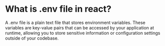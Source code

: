 # What is .env file in react?

A .env file is a plain text file that stores environment variables. These variables are key-value pairs that can be accessed by your application at runtime, allowing you to store sensitive information or configuration settings outside of your codebase.